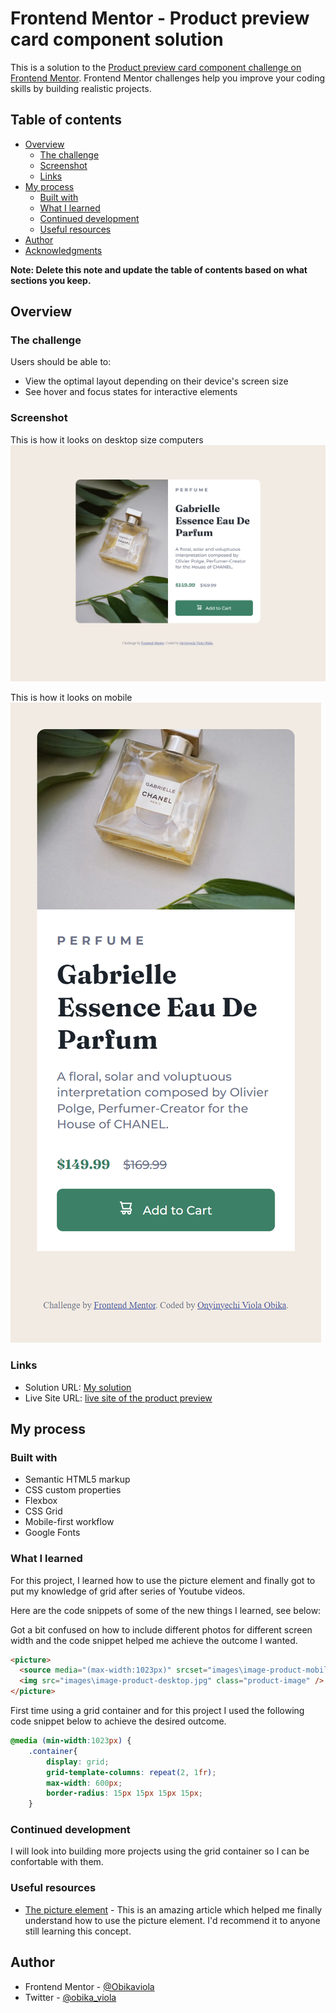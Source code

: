 # Frontend Mentor - Product preview card component solution

This is a solution to the [Product preview card component challenge on Frontend Mentor](https://www.frontendmentor.io/challenges/product-preview-card-component-GO7UmttRfa). Frontend Mentor challenges help you improve your coding skills by building realistic projects. 

## Table of contents

- [Overview](#overview)
  - [The challenge](#the-challenge)
  - [Screenshot](#screenshot)
  - [Links](#links)
- [My process](#my-process)
  - [Built with](#built-with)
  - [What I learned](#what-i-learned)
  - [Continued development](#continued-development)
  - [Useful resources](#useful-resources)
- [Author](#author)
- [Acknowledgments](#acknowledgments)

**Note: Delete this note and update the table of contents based on what sections you keep.**

## Overview

### The challenge

Users should be able to:

- View the optimal layout depending on their device's screen size
- See hover and focus states for interactive elements

### Screenshot

This is how it looks on desktop size computers
![Desktop view](images\desktop-screenshot.png)

This is how it looks on mobile
![Mobile view](images\mobile-screenshot.png)

### Links

- Solution URL: [My solution](https://your-solution-url.com)
- Live Site URL: [live site of the product preview](https://your-live-site-url.com)

## My process

### Built with

- Semantic HTML5 markup
- CSS custom properties
- Flexbox
- CSS Grid
- Mobile-first workflow
- Google Fonts

### What I learned

For this project, I learned how to use the picture element and finally got to put my knowledge of grid after series of Youtube videos.

Here are the code snippets of some of the new things I learned, see below:

Got a bit confused on how to include different photos for different screen width and the code snippet helped me achieve the outcome I wanted.

```html
<picture>
  <source media="(max-width:1023px)" srcset="images\image-product-mobile.jpg" />
  <img src="images\image-product-desktop.jpg" class="product-image" />
</picture>
```

First time using a grid container and for this project I used the following code snippet below to achieve the desired outcome.

```css
@media (min-width:1023px) {
    .container{
        display: grid;
        grid-template-columns: repeat(2, 1fr);
        max-width: 600px;
        border-radius: 15px 15px 15px 15px;
    }
```

### Continued development

I will look into building more projects using the grid container so I can be confortable with them.

### Useful resources

- [The picture element](https://developer.mozilla.org/en-US/docs/Web/HTML/Element/picture) - This is an amazing article which helped me finally understand how to use the picture element. I'd recommend it to anyone still learning this concept.

## Author

- Frontend Mentor - [@Obikaviola](https://www.frontendmentor.io/profile/Obikaviola)
- Twitter - [@obika_viola](https://www.twitter.com/obika_viola)
